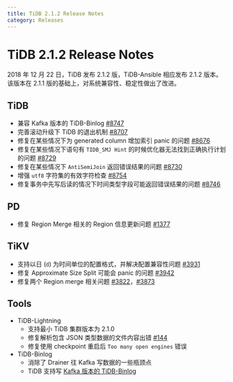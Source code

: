 ```yaml
---
title: TiDB 2.1.2 Release Notes
category: Releases
---
```


# TiDB 2.1.2 Release Notes

2018 年 12 月 22 日，TiDB 发布 2.1.2 版，TiDB-Ansible 相应发布 2.1.2 版本。该版本在 2.1.1 版的基础上，对系统兼容性、稳定性做出了改进。

## TiDB

- 兼容 Kafka 版本的 TiDB-Binlog [#8747](https://github.com/pingcap/tidb/pull/8747)
- 完善滚动升级下 TiDB 的退出机制 [#8707](https://github.com/pingcap/tidb/pull/8707)
- 修复在某些情况下为 generated column 增加索引 panic 的问题 [#8676](https://github.com/pingcap/tidb/pull/8676)
- 修复在某些情况下语句有 `TIDB_SMJ Hint` 的时候优化器无法找到正确执行计划的问题 [#8729](https://github.com/pingcap/tidb/pull/8729)
- 修复在某些情况下 `AntiSemiJoin` 返回错误结果的问题 [#8730](https://github.com/pingcap/tidb/pull/8730)
- 增强 `utf8` 字符集的有效字符检查 [#8754](https://github.com/pingcap/tidb/pull/8754)
- 修复事务中先写后读的情况下时间类型字段可能返回错误结果的问题 [#8746](https://github.com/pingcap/tidb/pull/8746)

## PD

- 修复 Region Merge 相关的 Region 信息更新问题 [#1377](https://github.com/pingcap/pd/pull/1377)

## TiKV

- 支持以日 (`d`) 为时间单位的配置格式，并解决配置兼容性问题 [#3931](https://github.com/tikv/tikv/pull/3931)
- 修复 Approximate Size Split 可能会 panic 的问题 [#3942](https://github.com/tikv/tikv/pull/3942)
- 修复两个 Region merge 相关问题 [#3822](https://github.com/tikv/tikv/pull/3822)，[#3873](https://github.com/tikv/tikv/pull/3873)

## Tools

+ TiDB-Lightning
    - 支持最小 TiDB 集群版本为 2.1.0
    - 修复解析包含 JSON 类型数据的文件内容出错 [#144](https://github.com/pingcap/tidb-tools/issues/144)
    - 修复使用 checkpoint 重启后 `Too many open engines` 错误
+ TiDB-Binlog
    - 消除了 Drainer 往 Kafka 写数据的一些瓶颈点
    - TiDB 支持写 [Kafka 版本的 TiDB-Binlog](https://github.com/pingcap/docs-cn/blob/master/tools/tidb-binlog-kafka.md)
